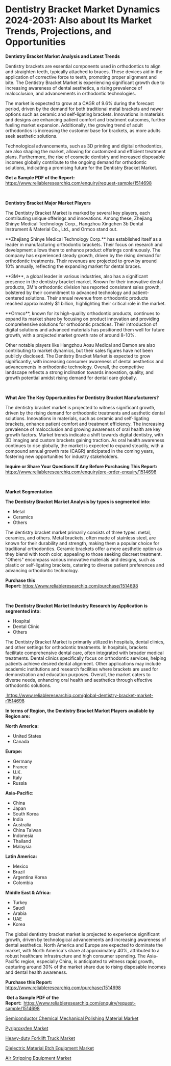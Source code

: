 <p><h1>Dentistry Bracket Market Dynamics 2024-2031: Also about Its Market Trends, Projections, and Opportunities</h1></p><p><strong>Dentistry Bracket Market Analysis and Latest Trends</strong></p>
<p><p>Dentistry brackets are essential components used in orthodontics to align and straighten teeth, typically attached to braces. These devices aid in the application of corrective force to teeth, promoting proper alignment and bite. The Dentistry Bracket Market is experiencing significant growth due to increasing awareness of dental aesthetics, a rising prevalence of malocclusion, and advancements in orthodontic technologies.</p><p>The market is expected to grow at a CAGR of 9.6% during the forecast period, driven by the demand for both traditional metal brackets and newer options such as ceramic and self-ligating brackets. Innovations in materials and designs are enhancing patient comfort and treatment outcomes, further fueling market expansion. Additionally, the growing trend of adult orthodontics is increasing the customer base for brackets, as more adults seek aesthetic solutions.</p><p>Technological advancements, such as 3D printing and digital orthodontics, are also shaping the market, allowing for customized and efficient treatment plans. Furthermore, the rise of cosmetic dentistry and increased disposable incomes globally contribute to the ongoing demand for orthodontic solutions, indicating a promising future for the Dentistry Bracket Market.</p></p>
<p><strong>Get a Sample PDF of the Report:&nbsp;</strong> <a href="https://www.reliableresearchiq.com/enquiry/request-sample/1514698?utm_campaign=1106&utm_medium=2&utm_source=Github&utm_content=ia&utm_term=27102024&utm_id=dentistry-bracket">https://www.reliableresearchiq.com/enquiry/request-sample/1514698</a></p>
<p>&nbsp;</p>
<p><strong>Dentistry Bracket Major Market Players</strong></p>
<p><p>The Dentistry Bracket Market is marked by several key players, each contributing unique offerings and innovations. Among these, Zhejiang Shinye Medical Technology Corp., Hangzhou Xingchen 3b Dental Instrument & Material Co., Ltd., and Ormco stand out.</p><p>**Zhejiang Shinye Medical Technology Corp.** has established itself as a leader in manufacturing orthodontic brackets. Their focus on research and development allows them to enhance product offerings continuously. The company has experienced steady growth, driven by the rising demand for orthodontic treatments. Their revenues are projected to grow by around 10% annually, reflecting the expanding market for dental braces.</p><p>**3M**, a global leader in various industries, also has a significant presence in the dentistry bracket market. Known for their innovative dental products, 3M's orthodontic division has reported consistent sales growth, bolstered by their commitment to advanced technology and patient-centered solutions. Their annual revenue from orthodontic products reached approximately $1 billion, highlighting their critical role in the market.</p><p>**Ormco**, known for its high-quality orthodontic products, continues to expand its market share by focusing on product innovation and providing comprehensive solutions for orthodontic practices. Their introduction of digital solutions and advanced materials has positioned them well for future growth, with a projected market growth rate of around 8-10%. </p><p>Other notable players like Hangzhou Aosu Medical and Damon are also contributing to market dynamics, but their sales figures have not been publicly disclosed. The Dentistry Bracket Market is expected to grow significantly, with increasing consumer awareness of dental aesthetics and advancements in orthodontic technology. Overall, the competitive landscape reflects a strong inclination towards innovation, quality, and growth potential amidst rising demand for dental care globally.</p></p>
<p>&nbsp;</p>
<p><strong>What Are The Key Opportunities For Dentistry Bracket Manufacturers?</strong></p>
<p><p>The dentistry bracket market is projected to witness significant growth, driven by the rising demand for orthodontic treatments and aesthetic dental solutions. Innovations in materials, such as ceramic and self-ligating brackets, enhance patient comfort and treatment efficiency. The increasing prevalence of malocclusion and growing awareness of oral health are key growth factors. Market trends indicate a shift towards digital dentistry, with 3D imaging and custom brackets gaining traction. As oral health awareness continues to rise globally, the market is expected to expand steadily, with a compound annual growth rate (CAGR) anticipated in the coming years, fostering new opportunities for industry stakeholders.</p></p>
<p><strong>Inquire or Share Your Questions If Any Before Purchasing This Report:</strong> <a href="https://www.reliableresearchiq.com/enquiry/pre-order-enquiry/1514698?utm_campaign=1106&utm_medium=2&utm_source=Github&utm_content=ia&utm_term=27102024&utm_id=dentistry-bracket">https://www.reliableresearchiq.com/enquiry/pre-order-enquiry/1514698</a></p>
<p>&nbsp;</p>
<p><strong>Market Segmentation</strong></p>
<p><strong>The Dentistry Bracket Market Analysis by types is segmented into:</strong></p>
<p><ul><li>Metal</li><li>Ceramics</li><li>Others</li></ul></p>
<p><p>The dentistry bracket market primarily consists of three types: metal, ceramics, and others. Metal brackets, often made of stainless steel, are known for their durability and strength, making them a popular choice for traditional orthodontics. Ceramic brackets offer a more aesthetic option as they blend with tooth color, appealing to those seeking discreet treatment. "Others" encompass various innovative materials and designs, such as plastic or self-ligating brackets, catering to diverse patient preferences and advancing orthodontic technology.</p></p>
<p><strong>Purchase this Report:&nbsp;</strong><a href="https://www.reliableresearchiq.com/purchase/1514698?utm_campaign=1106&utm_medium=2&utm_source=Github&utm_content=ia&utm_term=27102024&utm_id=dentistry-bracket">https://www.reliableresearchiq.com/purchase/1514698</a></p>
<p>&nbsp;</p>
<p><strong>The Dentistry Bracket Market Industry Research by Application is segmented into:</strong></p>
<p><ul><li>Hospital</li><li>Dental Clinic</li><li>Others</li></ul></p>
<p><p>The Dentistry Bracket Market is primarily utilized in hospitals, dental clinics, and other settings for orthodontic treatments. In hospitals, brackets facilitate comprehensive dental care, often integrated with broader medical treatments. Dental clinics specifically focus on orthodontic services, helping patients achieve desired dental alignment. Other applications may include academic institutions and research facilities where brackets are used for demonstration and education purposes. Overall, the market caters to diverse needs, enhancing oral health and aesthetics through effective orthodontic solutions.</p></p>
<p><a href="https://www.reliableresearchiq.com/global-dentistry-bracket-market-r1514698?utm_campaign=1106&utm_medium=2&utm_source=Github&utm_content=ia&utm_term=27102024&utm_id=dentistry-bracket">&nbsp;https://www.reliableresearchiq.com/global-dentistry-bracket-market-r1514698</a></p>
<p><strong>In terms of Region, the Dentistry Bracket Market Players available by Region are:</strong></p>
<p>
    <p> <strong> North America: </strong>
        <ul>
            <li>United States</li>
            <li>Canada</li>
        </ul>
        </p> 
    <p> <strong> Europe: </strong>
        <ul>
            <li>Germany</li>
            <li>France</li>
            <li>U.K.</li>
            <li>Italy</li>
            <li>Russia</li>
        </ul>
        </p> 
    <p> <strong> Asia-Pacific: </strong>
        <ul>
            <li>China</li>
            <li>Japan</li>
            <li>South Korea</li>
            <li>India</li>
            <li>Australia</li>
            <li>China Taiwan</li>
            <li>Indonesia</li>
            <li>Thailand</li>
            <li>Malaysia</li>
        </ul>
        </p> 
    <p> <strong> Latin America: </strong>
        <ul>
            <li>Mexico</li>
            <li>Brazil</li>
            <li>Argentina Korea</li>
            <li>Colombia</li>
        </ul>
        </p> 
    <p> <strong> Middle East & Africa: </strong>
        <ul>
            <li>Turkey</li>
            <li>Saudi</li>
            <li>Arabia</li>
            <li>UAE</li>
            <li>Korea</li>
        </ul>
    </p>
    </p>
<p><p>The global dentistry bracket market is projected to experience significant growth, driven by technological advancements and increasing awareness of dental aesthetics. North America and Europe are expected to dominate the market, with North America's share at approximately 40%, attributed to a robust healthcare infrastructure and high consumer spending. The Asia-Pacific region, especially China, is anticipated to witness rapid growth, capturing around 30% of the market share due to rising disposable incomes and dental health awareness.</p></p>
<p><strong>Purchase this Report: </strong><a href="https://www.reliableresearchiq.com/purchase/1514698?utm_campaign=1106&utm_medium=2&utm_source=Github&utm_content=ia&utm_term=27102024&utm_id=dentistry-bracket">https://www.reliableresearchiq.com/purchase/1514698</a></p>
<p>&nbsp;<strong>Get a Sample PDF of the Report:&nbsp;&nbsp;</strong><a href="https://www.reliableresearchiq.com/enquiry/request-sample/1514698?utm_campaign=1106&utm_medium=2&utm_source=Github&utm_content=ia&utm_term=27102024&utm_id=dentistry-bracket">https://www.reliableresearchiq.com/enquiry/request-sample/1514698</a></p>
<p><strong></strong></p>
<p><p><a href="https://github.com/hentonwytandusyl0/Market-Research-Report-List-1/blob/main/semiconductor-chemical-mechanical-polishing-material-market.md?utm_campaign=1106&utm_medium=2&utm_source=Github&utm_content=ia&utm_term=27102024&utm_id=dentistry-bracket">Semiconductor Chemical Mechanical Polishing Material Market</a></p><p><a href="https://www.linkedin.com/pulse/future-ready-strategic-insights-global-pyriproxyfen-market-2024-jiv4c?utm_campaign=1106&utm_medium=2&utm_source=Github&utm_content=ia&utm_term=27102024&utm_id=dentistry-bracket">Pyriproxyfen Market</a></p><p><a href="https://issuu.com/reportprime-2/docs/heavy-duty-forklift-truck-market-si_d677a199b86e38?utm_campaign=1106&utm_medium=2&utm_source=Github&utm_content=ia&utm_term=27102024&utm_id=dentistry-bracket">Heavy-duty Forklift Truck Market</a></p><p><a href="https://www.linkedin.com/pulse/emerging-trends-dielectric-material-etch-equipment-market-detailed-joxwc?utm_campaign=1106&utm_medium=2&utm_source=Github&utm_content=ia&utm_term=27102024&utm_id=dentistry-bracket">Dielectric Material Etch Equipment Market</a></p><p><a href="https://issuu.com/reportprime-2/docs/air-stripping-equipment-market-size_210fa29979ee8c?utm_campaign=1106&utm_medium=2&utm_source=Github&utm_content=ia&utm_term=27102024&utm_id=dentistry-bracket">Air Stripping Equipment Market</a></p></p>